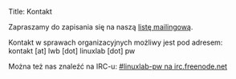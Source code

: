 Title: Kontakt

Zapraszamy do zapisania się na naszą [listę mailingową](https://linuxlab.pw/cgi-bin/mailman/listinfo/lwb "Zapisz się na naszą listę mailingową").

Kontakt w sprawach organizacyjnych możliwy jest pod adresem:  
kontakt [at] lwb [dot] linuxlab [dot] pw

Można też nas znaleźć na IRC-u: [#linuxlab-pw na irc.freenode.net][1]

[1]: https://webchat.freenode.net/?channels=#linuxlab-pw
